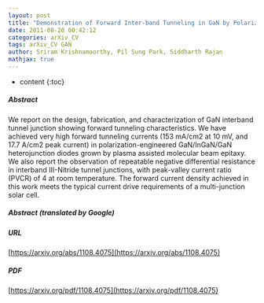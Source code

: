 ```yaml
---
layout: post
title: "Demonstration of Forward Inter-band Tunneling in GaN by Polarization Engineering"
date: 2011-08-20 00:42:12
categories: arXiv_CV
tags: arXiv_CV GAN
author: Sriram Krishnamoorthy, Pil Sung Park, Siddharth Rajan
mathjax: true
---
```


* content
{:toc}

##### Abstract
We report on the design, fabrication, and characterization of GaN interband tunnel junction showing forward tunneling characteristics. We have achieved very high forward tunneling currents (153 mA/cm2 at 10 mV, and 17.7 A/cm2 peak current) in polarization-engineered GaN/InGaN/GaN heterojunction diodes grown by plasma assisted molecular beam epitaxy. We also report the observation of repeatable negative differential resistance in interband III-Nitride tunnel junctions, with peak-valley current ratio (PVCR) of 4 at room temperature. The forward current density achieved in this work meets the typical current drive requirements of a multi-junction solar cell.

##### Abstract (translated by Google)


##### URL
[https://arxiv.org/abs/1108.4075](https://arxiv.org/abs/1108.4075)

##### PDF
[https://arxiv.org/pdf/1108.4075](https://arxiv.org/pdf/1108.4075)

